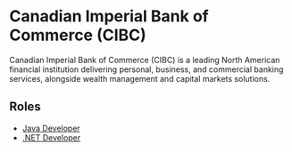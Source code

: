 # Canadian Imperial Bank of Commerce (CIBC)

Canadian Imperial Bank of Commerce (CIBC) is a leading North American financial institution delivering personal, business, and commercial banking services, alongside wealth management and capital markets solutions.

## Roles

- [Java Developer](../roles/2025_03_CIBC_JAVA_DEVELOPER.md)
- [.NET Developer](../roles/2025_03_CIBC_.NET_DEVELOPER.md)